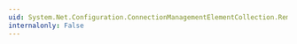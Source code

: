 ```yaml
---
uid: System.Net.Configuration.ConnectionManagementElementCollection.Remove(System.String)
internalonly: False
---
```

